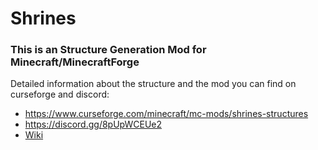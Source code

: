 # Shrines
### This is an Structure Generation Mod for Minecraft/MinecraftForge
Detailed information about the structure and the mod you can find on curseforge and discord:
- https://www.curseforge.com/minecraft/mc-mods/shrines-structures
- https://discord.gg/8pUpWCEUe2
- [Wiki](https://github.com/Silverminer007/MinecraftModsUpdateChecker/blob/master/wiki/SelectLanguage.md)